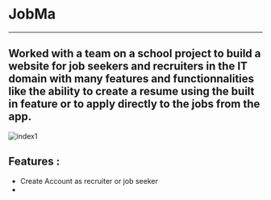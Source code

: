 # JobMa
-----------
Worked with a team on a school project to build a website for job seekers and recruiters in the IT domain with many features and functionnalities like the ability to create a resume using the built in feature or to apply directly to the jobs from the app.
-----------

<img src="./Home page.jeg" alt="index1"/>

## Features :
- Create Account as recruiter or job seeker <br/>
- 
